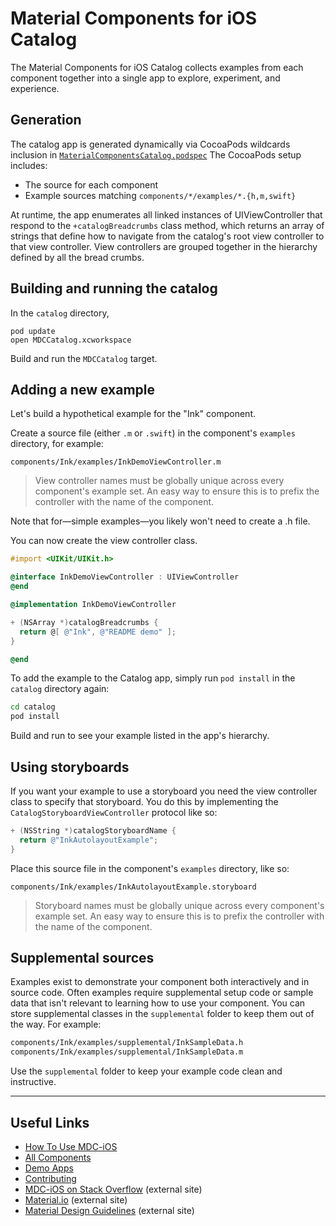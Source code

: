 # Material Components for iOS Catalog

The Material Components for iOS Catalog collects examples from each component together into a single
app to explore, experiment, and experience.

## Generation

The catalog app is generated dynamically via CocoaPods wildcards inclusion in
[`MaterialComponentsCatalog.podspec`](../MaterialComponentsCatalog.podspec) The CocoaPods setup
includes:

- The source for each component
- Example sources matching `components/*/examples/*.{h,m,swift}`

At runtime, the app enumerates all linked instances of UIViewController that respond to the
`+catalogBreadcrumbs` class method, which returns an array of strings that define how to navigate
from the catalog's root view controller to that view controller. View controllers are grouped
together in the hierarchy defined by all the bread crumbs.

## Building and running the catalog

In the `catalog` directory,

    pod update
    open MDCCatalog.xcworkspace

Build and run the `MDCCatalog` target.

## Adding a new example

Let's build a hypothetical example for the "Ink" component.

Create a source file (either `.m` or `.swift`) in the component's `examples` directory, for example:

    components/Ink/examples/InkDemoViewController.m

> View controller names must be globally unique across every component's example set. An easy way
> to ensure this is to prefix the controller with the name of the component.

Note that for—simple examples—you likely won't need to create a .h file.

You can now create the view controller class.

```objective-c
#import <UIKit/UIKit.h>

@interface InkDemoViewController : UIViewController
@end

@implementation InkDemoViewController

+ (NSArray *)catalogBreadcrumbs {
  return @[ @"Ink", @"README demo" ];
}

@end
```

To add the example to the Catalog app, simply run `pod install` in the `catalog` directory again:

```bash
cd catalog
pod install
```

Build and run to see your example listed in the app's hierarchy.

## Using storyboards

If you want your example to use a storyboard you need the view controller class to specify that
storyboard. You do this by implementing the `CatalogStoryboardViewController` protocol like so:

```objective-c
+ (NSString *)catalogStoryboardName {
  return @"InkAutolayoutExample";
}
```

Place this source file in the component's `examples` directory, like so:

    components/Ink/examples/InkAutolayoutExample.storyboard

> Storyboard names must be globally unique across every component's example set. An easy way
> to ensure this is to prefix the controller with the name of the component.

## Supplemental sources

Examples exist to demonstrate your component both interactively and in source code. Often examples
require supplemental setup code or sample data that isn't relevant to learning how to use your
component. You can store supplemental classes in the `supplemental` folder to keep them out of the
way. For example:

```bash
components/Ink/examples/supplemental/InkSampleData.h
components/Ink/examples/supplemental/InkSampleData.m
```

Use the `supplemental` folder to keep your example code clean and instructive.

- - -

## Useful Links

- [How To Use MDC-iOS](../howto/)
- [All Components](../components/)
- [Demo Apps](../demos/)
- [Contributing](../contributing/)
- [MDC-iOS on Stack Overflow](https://www.stackoverflow.com/questions/tagged/material-components+ios) (external site)
- [Material.io](https://www.material.io) (external site)
- [Material Design Guidelines](https://material.io/guidelines) (external site)
